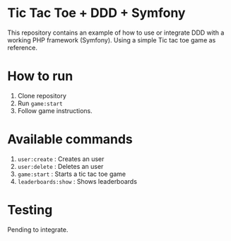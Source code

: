 # Tic Tac Toe + DDD + Symfony

This repository contains an example of how to use or integrate DDD with a working PHP framework (Symfony).
Using a simple Tic tac toe game as reference.

# How to run

1. Clone repository
2. Run `game:start`
3. Follow game instructions.

# Available commands

1. `user:create` : Creates an user
2. `user:delete` : Deletes an user
3. `game:start` : Starts a tic tac toe game
4. `leaderboards:show` : Shows leaderboards

# Testing

Pending to integrate.
